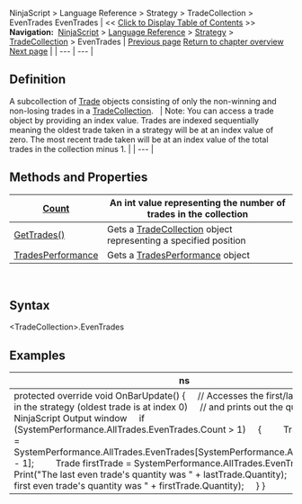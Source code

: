 ﻿
NinjaScript \> Language Reference \> Strategy \> TradeCollection \> EvenTrades
EvenTrades
| \<\< [Click to Display Table of Contents](eventrades.md) \>\> **Navigation:**     [NinjaScript](ninjascript-1.md) \> [Language Reference](language_reference_wip-1.md) \> [Strategy](strategy-1.md) \> [TradeCollection](tradecollection-1.md) \> EvenTrades | [Previous page](tradecollection_tradescount-1.md) [Return to chapter overview](tradecollection-1.md) [Next page](gettrades-1.md) |
| --- | --- |
## Definition
A subcollection of [Trade](trade-1.md) objects consisting of only the non\-winning and non\-losing trades in a [TradeCollection](tradecollection-1.md). 
 
| Note: You can access a trade object by providing an index value. Trades are indexed sequentially meaning the oldest trade taken in a strategy will be at an index value of zero. The most recent trade taken will be at an index value of the total trades in the collection minus 1\. |
| --- |

## Methods and Properties
| [Count](tradecollection_tradescount-1.md) | An int value representing the number of trades in the collection |
| --- | --- |
| [GetTrades()](gettrades-1.md) | Gets a [TradeCollection](tradecollection-1.md) object representing a specified position |
| [TradesPerformance](tradesperformance-1.md) | Gets a [TradesPerformance](tradesperformance-1.md) object |
 
## Syntax
\<TradeCollection\>.EvenTrades
## 
## Examples
| ns |
| --- |
| protected override void OnBarUpdate() {      // Accesses the first/last losing trade in the strategy (oldest trade is at index 0\)      // and prints out the quantity NinjaScript Output window      if (SystemPerformance.AllTrades.EvenTrades.Count \> 1)      {          Trade lastTrade \= SystemPerformance.AllTrades.EvenTrades\[SystemPerformance.AllTrades.Count \- 1];          Trade firstTrade \= SystemPerformance.AllTrades.EvenTrades\[0];            Print("The last even trade's quantity was " \+ lastTrade.Quantity);          Print("The first even trade's quantity was " \+ firstTrade.Quantity);      } } |

